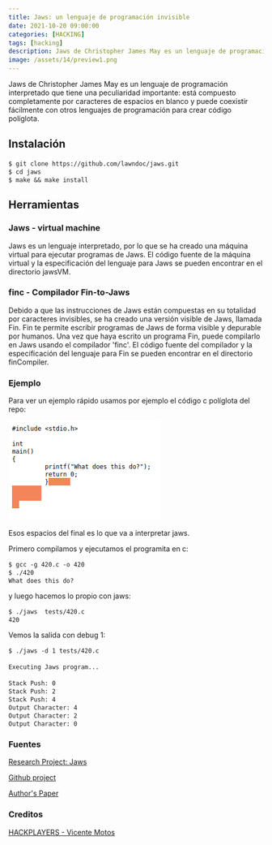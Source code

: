 ```yaml
---
title: Jaws: un lenguaje de programación invisible
date: 2021-10-20 09:00:00 
categories: [HACKING]
tags: [hacking]
description: Jaws de Christopher James May es un lenguaje de programación interpretado que tiene una peculiaridad importante
image: /assets/14/preview1.png
---
```


Jaws de Christopher James May es un lenguaje de programación interpretado que tiene una peculiaridad importante: está compuesto completamente por caracteres de espacios en blanco y puede coexistir fácilmente con otros lenguajes de programación para crear código políglota. 

## Instalación

    $ git clone https://github.com/lawndoc/jaws.git
    $ cd jaws
    $ make && make install

## Herramientas

### Jaws - virtual machine

Jaws es un lenguaje interpretado, por lo que se ha creado una máquina virtual para ejecutar programas de Jaws. El código fuente de la máquina virtual y la especificación del lenguaje para Jaws se pueden encontrar en el directorio jawsVM.

###  finc - Compilador Fin-to-Jaws

Debido a que las instrucciones de Jaws están compuestas en su totalidad por caracteres invisibles, se ha creado una versión visible de Jaws, llamada Fin. Fin te permite escribir programas de Jaws de forma visible y depurable por humanos. Una vez que haya escrito un programa Fin, puede compilarlo en Jaws usando el compilador 'finc'. El código fuente del compilador y la especificación del lenguaje para Fin se pueden encontrar en el directorio finCompiler.     

### Ejemplo

Para ver un ejemplo rápido usamos por ejemplo el código c políglota del repo: 

![Imagen 01](/assets/14/014-1.png)


Esos espacios del final es lo que va a interpretar jaws.

Primero compilamos y ejecutamos el programita en c:

    $ gcc -g 420.c -o 420
    $ ./420
    What does this do?

y luego hacemos lo propio con jaws:

    $ ./jaws  tests/420.c 
    420

Vemos la salida con debug 1:

    $ ./jaws -d 1 tests/420.c 

    Executing Jaws program...

    Stack Push: 0
    Stack Push: 2
    Stack Push: 4
    Output Character: 4
    Output Character: 2
    Output Character: 0

### Fuentes

[Research Project: Jaws](https://www.palehat.net/jaws-research/)

[Github project](https://github.com/lawndoc/jaws)

[Author's Paper](https://scholarworks.uni.edu/cgi/viewcontent.cgi?article=1423&context=hpt)

### Creditos

[HACKPLAYERS - Vicente Motos](https://www.hackplayers.com/2021/10/jaws-un-lenguaje-de-programacion-invisible.html)
